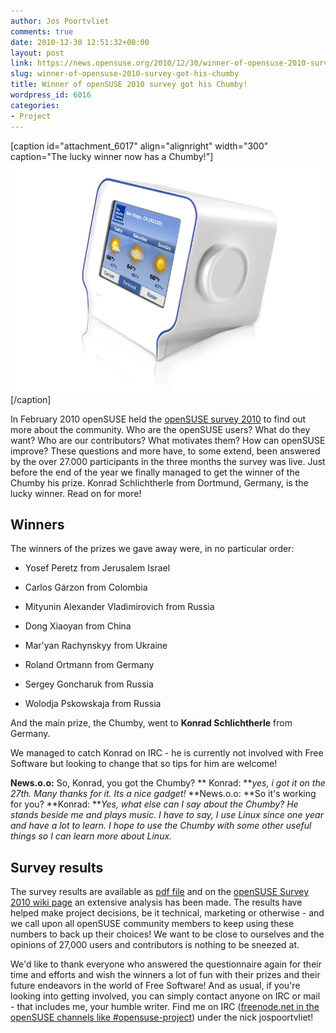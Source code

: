 ```yaml
---
author: Jos Poortvliet
comments: true
date: 2010-12-30 12:51:32+00:00
layout: post
link: https://news.opensuse.org/2010/12/30/winner-of-opensuse-2010-survey-got-his-chumby/
slug: winner-of-opensuse-2010-survey-got-his-chumby
title: Winner of openSUSE 2010 survey got his Chumby!
wordpress_id: 6016
categories:
- Project
---
```


[caption id="attachment_6017" align="alignright" width="300" caption="The lucky winner now has a Chumby!"][![picture of a Chumby](/wp-content/uploads/2010/12/chumby_info1.jpg)](//news.opensuse.org/2010/12/30/winner-of-opensuse-2010-survey-got-his-chumby/chumby_info1/)[/caption]

In February 2010 openSUSE held the [openSUSE survey 2010](//news.opensuse.org/2010/02/07/opensuse-survey-2010-participate-now/) to find out more about the community. Who are the openSUSE users? What do they want? Who are our contributors? What motivates them? How can openSUSE improve? These questions and more have, to some extend, been answered by the over 27.000 participants in the three months the survey was live. Just before the end of the year we finally managed to get the winner of the Chumby his prize. Konrad Schlichtherle from Dortmund, Germany, is the lucky winner. Read on for more!<!-- more -->


## Winners


The winners of the prizes we gave away were, in no particular order:



	
  * Yosef Peretz from Jerusalem Israel

	
  * Carlos Gárzon from Colombia

	
  * Mityunin Alexander Vladimirovich from Russia

	
  * Dong Xiaoyan from China

	
  * Mar'yan Rachynskyy from Ukraine

	
  * Roland Ortmann from Germany

	
  * Sergey Goncharuk from Russia

	
  * Wolodja Pskowskaja from Russia


And the main prize, the Chumby, went to **Konrad Schlichtherle** from Germany.

We managed to catch Konrad on IRC - he is currently not involved with Free Software but looking to change that so tips for him are welcome!

**News.o.o:** So, Konrad, you got the Chumby?
** Konrad: **_yes, i got it on the 27th. Many thanks for it. Its a nice gadget!_
**News.o.o: **So it's working for you?
**Konrad: **_Yes, what else can I say about the Chumby? He stands beside me and plays music. I have to say, I use Linux since one year and have a lot to learn. I hope to use the Chumby with some other useful things so I can learn more about Linux._



## Survey results



The survey results are available as [pdf file](//en.opensuse.org/images/3/3a/SurveySummary_03012010.pdf) and on the [openSUSE Survey 2010 wiki page](//en.opensuse.org/openSUSE:Survey_2010) an extensive analysis has been made. The results have helped make project decisions, be it technical, marketing or otherwise - and we call upon all openSUSE community members to keep using these numbers to back up their choices! We want to be close to ourselves and the opinions of 27,000 users and contributors is nothing to be sneezed at.

We'd like to thank everyone who answered the questionnaire again for their time and efforts and wish the winners a lot of fun with their prizes and their future endeavors in the world of Free Software! And as usual, if you're looking into getting involved, you can simply contact anyone on IRC or mail - that includes me, your humble writer. Find me on IRC ([freenode.net in the openSUSE channels like #opensuse-project](//webchat.freenode.net/)) under the nick jospoortvliet!

